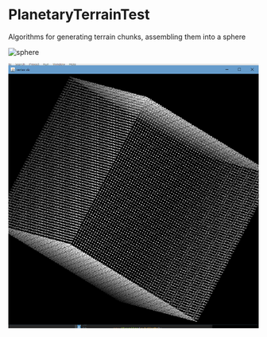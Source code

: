# PlanetaryTerrainTest
Algorithms for generating terrain chunks, assembling them into a sphere

![sphere](/screenshots/shpere-verts.png "sphere")


![cube](/screenshots/cube-verts.png "cube")
